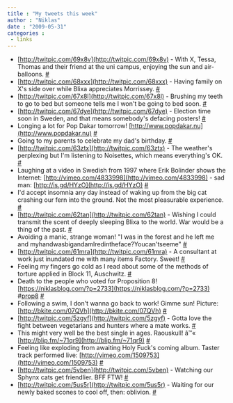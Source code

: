 ```yaml
---
title : "My tweets this week"
author : "Niklas"
date : "2009-05-31"
categories : 
 - links
---
```


- [http://twitpic.com/69x8v](http://twitpic.com/69x8v) - With X, Tessa, Thomas and their friend at the uni campus, enjoying the sun and air-balloons. [#](http://twitter.com/pivic/statuses/1973858842)
- [http://twitpic.com/68xxx](http://twitpic.com/68xxx) - Having family on X's side over while Blixa appreciates Morrissey. [#](http://twitter.com/pivic/statuses/1970283539)
- [http://twitpic.com/67x8l](http://twitpic.com/67x8l) - Brushing my teeth to go to bed but someone tells me I won't be going to bed soon. [#](http://twitter.com/pivic/statuses/1965981289)
- [http://twitpic.com/67dye](http://twitpic.com/67dye) - Election time soon in Sweden, and that means somebody's defacing posters! [#](http://twitter.com/pivic/statuses/1963870897)
- Longing a lot for Pop Dakar tomorrow! [http://www.popdakar.nu](http://www.popdakar.nu) [#](http://twitter.com/pivic/statuses/1962957252)
- Going to my parents to celebrate my dad's birthday. [#](http://twitter.com/pivic/statuses/1948976448)
- [http://twitpic.com/63ztx](http://twitpic.com/63ztx) - The weather's perplexing but I'm listening to Noisettes, which means everything's OK. [#](http://twitter.com/pivic/statuses/1946526974)
- Laughing at a video in Swedish from 1997 where Erik Bolinder shows the Internet: [http://vimeo.com/4833998](http://vimeo.com/4833998) - sad man: [http://is.gd/HYzO](http://is.gd/HYzO) [#](http://twitter.com/pivic/statuses/1945111130)
- I'd accept insomnia any day instead of waking up from the big cat crashing our fern into the ground. Not the most pleasurable experience. [#](http://twitter.com/pivic/statuses/1943469238)
- [http://twitpic.com/62tan](http://twitpic.com/62tan) - Wishing I could transmit the scent of deeply sleeping Blixa to the world. War would be a thing of the past. [#](http://twitter.com/pivic/statuses/1940080098)
- Avoiding a manic, strange woman! "I was in the forest and he left me and myhandwasbigandamIredintheface?Youcan'tseeme" [#](http://twitter.com/pivic/statuses/1936152164)
- [http://twitpic.com/61mra](http://twitpic.com/61mra) - A consultant at work just inundated me with many items Factory. Sweet! [#](http://twitter.com/pivic/statuses/1934243772)
- Feeling my fingers go cold as I read about some of the methods of torture applied in Block 11, Auschwitz. [#](http://twitter.com/pivic/statuses/1933072310)
- Death to the people who voted for Proposition 8! [https://niklasblog.com/?p=2733](https://niklasblog.com/?p=2733) #[prop8](http://search.twitter.com/search?q=%23prop8) [#](http://twitter.com/pivic/statuses/1928595646)
- Following a swim, I don't wanna go back to work! Gimme sun! Picture: [http://bkite.com/07QVh](http://bkite.com/07QVh) [#](http://twitter.com/pivic/statuses/1922821909)
- [http://twitpic.com/5zgyf](http://twitpic.com/5zgyf) - Gotta love the fight between vegetarians and hunters where a mate works. [#](http://twitter.com/pivic/statuses/1922365405)
- This might very well be the best single in ages. Raouskull! â™« [http://blip.fm/~71qr9](http://blip.fm/~71qr9) [#](http://twitter.com/pivic/statuses/1921251574)
- Feeling like exploding from awaiting Holy Fuck's coming album. Taster track performed live: [http://vimeo.com/1509753](http://vimeo.com/1509753) [#](http://twitter.com/pivic/statuses/1912128888)
- [http://twitpic.com/5vben](http://twitpic.com/5vben) - Watching our Sphynx cats get friendlier. BFF FTW! [#](http://twitter.com/pivic/statuses/1905266041)
- [http://twitpic.com/5us5r](http://twitpic.com/5us5r) - Waiting for our newly baked scones to cool off, then: oblivion. [#](http://twitter.com/pivic/statuses/1903685806)
